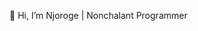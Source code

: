  👋 Hi, I’m Njoroge | Nonchalant Programmer

<!---
nj0ro/nj0ro is a ✨ special ✨ repository because its `README.md` (this file) appears on your GitHub profile.
You can click the Preview link to take a look at your changes.
--->
